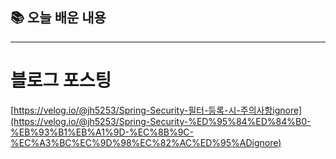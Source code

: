 ## 📚 오늘 배운 내용

---

# 블로그 포스팅

[https://velog.io/@jh5253/Spring-Security-필터-등록-시-주의사항ignore](https://velog.io/@jh5253/Spring-Security-%ED%95%84%ED%84%B0-%EB%93%B1%EB%A1%9D-%EC%8B%9C-%EC%A3%BC%EC%9D%98%EC%82%AC%ED%95%ADignore)